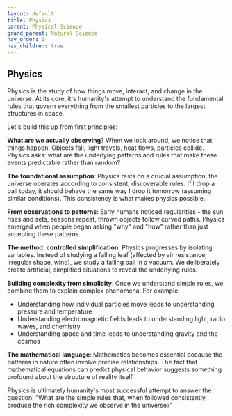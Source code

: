 ```yaml
---
layout: default
title: Physics
parent: Physical Science
grand_parent: Natural Science
nav_order: 1
has_children: true
---
```


## Physics

Physics is the study of how things move, interact, and change in the universe. At its core, it's humanity's attempt to understand the fundamental rules that govern everything from the smallest particles to the largest structures in space.

Let's build this up from first principles:

**What are we actually observing**? When we look around, we notice that things happen. Objects fall, light travels, heat flows, particles collide. Physics asks: what are the underlying patterns and rules that make these events predictable rather than random?

**The foundational assumption**: Physics rests on a crucial assumption: the universe operates according to consistent, discoverable rules. If I drop a ball today, it should behave the same way I drop it tomorrow (assuming similar conditions). This consistency is what makes physics possible.

**From observations to patterns**: Early humans noticed regularities - the sun rises and sets, seasons repeat, thrown objects follow curved paths. Physics emerged when people began asking "why" and "how" rather than just accepting these patterns.

**The method: controlled simplification**: Physics progresses by isolating variables. Instead of studying a falling leaf (affected by air resistance, irregular shape, wind), we study a falling ball in a vacuum. We deliberately create artificial, simplified situations to reveal the underlying rules.

**Building complexity from simplicity**: Once we understand simple rules, we combine them to explain complex phenomena. For example:
- Understanding how individual particles move leads to understanding pressure and temperature
- Understanding electromagnetic fields leads to understanding light, radio waves, and chemistry
- Understanding space and time leads to understanding gravity and the cosmos

**The mathematical language**: Mathematics becomes essential because the patterns in nature often involve precise relationships. The fact that mathematical equations can predict physical behavior suggests something profound about the structure of reality itself.

Physics is ultimately humanity's most successful attempt to answer the question: "What are the simple rules that, when followed consistently, produce the rich complexity we observe in the universe?"
